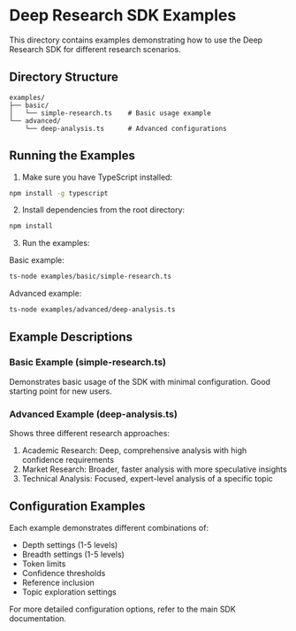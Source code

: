 # Deep Research SDK Examples

This directory contains examples demonstrating how to use the Deep Research SDK for different research scenarios.

## Directory Structure

```
examples/
├── basic/
│   └── simple-research.ts    # Basic usage example
└── advanced/
    └── deep-analysis.ts      # Advanced configurations
```

## Running the Examples

1. Make sure you have TypeScript installed:
```bash
npm install -g typescript
```

2. Install dependencies from the root directory:
```bash
npm install
```

3. Run the examples:

Basic example:
```bash
ts-node examples/basic/simple-research.ts
```

Advanced example:
```bash
ts-node examples/advanced/deep-analysis.ts
```

## Example Descriptions

### Basic Example (simple-research.ts)
Demonstrates basic usage of the SDK with minimal configuration. Good starting point for new users.

### Advanced Example (deep-analysis.ts)
Shows three different research approaches:
1. Academic Research: Deep, comprehensive analysis with high confidence requirements
2. Market Research: Broader, faster analysis with more speculative insights
3. Technical Analysis: Focused, expert-level analysis of a specific topic

## Configuration Examples

Each example demonstrates different combinations of:
- Depth settings (1-5 levels)
- Breadth settings (1-5 levels)
- Token limits
- Confidence thresholds
- Reference inclusion
- Topic exploration settings

For more detailed configuration options, refer to the main SDK documentation. 
